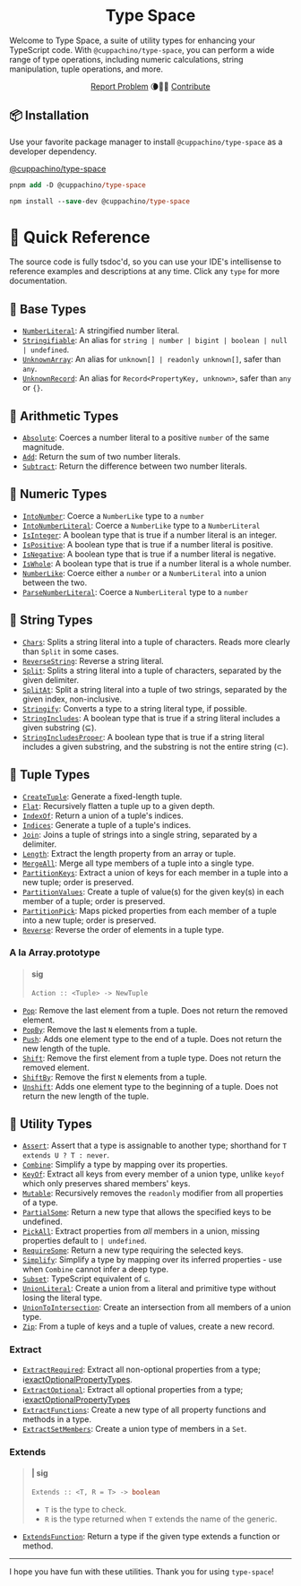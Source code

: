 <h1 align="center">Type Space</h1>

<p align="center">
  <p>
  Welcome to Type Space, a suite of utility types for enhancing your TypeScript code. With
  <code>@cuppachino/type-space</code>, you can perform a wide range of type operations,
  including numeric calculations, string manipulation, tuple operations, and more.
  </p>
  <div align="center">
    <a href="https://github.com/Cuppachino/type-space/issues">Report Problem</a>
    🌘🧑‍🚀
    <a href="https://github.com/Cuppachino/type-space/pulls">Contribute</a>
  </div>
</p>

## 📦 Installation

Use your favorite package manager to install `@cuppachino/type-space` as a developer dependency.

[@cuppachino/type-space](https://www.npmjs.com/package/@cuppachino/type-space)

```ps
pnpm add -D @cuppachino/type-space
```

```ps
npm install --save-dev @cuppachino/type-space
```

# 🔎 Quick Reference

The source code is fully tsdoc'd, so you can use your IDE's intellisense to reference examples and descriptions at any time. Click any `type` for more documentation.

## 🍎 Base Types

- [`NumberLiteral`](src/number-literal.ts): A stringified number literal.
- [`Stringifiable`](src/stringifiable.ts): An alias for `string | number | bigint | boolean | null | undefined`.
- [`UnknownArray`](src/unknown-array.ts): An alias for `unknown[] | readonly unknown[]`,
  safer than `any`.
- [`UnknownRecord`](src/unknown-record.ts): An alias for `Record<PropertyKey, unknown>`,
  safer than `any` or `{}`.

## 🧮 Arithmetic Types

- [`Absolute`](src/math/absolute.ts): Coerces a number literal to a positive `number` of the same magnitude.
- [`Add`](src/math/add.ts): Return the sum of two number literals.
- [`Subtract`](src/math/subtract.ts): Return the difference between two number literals.

## 🔢 Numeric Types

- [`IntoNumber`](src/into-number.ts): Coerce a `NumberLike` type to a `number`
- [`IntoNumberLiteral`](src/into-number-literal.ts): Coerce a `NumberLike` type to a `NumberLiteral`
- [`IsInteger`](src/math/is-integer.ts): A boolean type that is true if a number literal is an integer.
- [`IsPositive`](src/math/is-positive.ts): A boolean type that is true if a number literal is positive.
- [`IsNegative`](src/math/is-negative.ts): A boolean type that is true if a number literal is negative.
- [`IsWhole`](src/math/is-whole.ts): A boolean type that is true if a number literal is a whole number.
- [`NumberLike`](src/number-like.ts): Coerce either a `number` or a `NumberLiteral` into a union between the two.
- [`ParseNumberLiteral`](src/parse-number-literal.ts): Coerce a `NumberLiteral` type to a `number`

## 💭 String Types

- [`Chars`](src/chars.ts): Splits a string literal into a tuple of characters. Reads more clearly than `Split` in some cases.
- [`ReverseString`](src/strings/reverse-string.ts): Reverse a string literal.
- [`Split`](src/split.ts): Splits a string literal into a tuple of characters, separated by the given delimiter.
- [`SplitAt`](src/strings/split-at.ts): Split a string literal into a tuple of two strings, separated by the given index, non-inclusive.
- [`Stringify`](src/stringify.ts): Converts a type to a string literal type, if possible.
- [`StringIncludes`](src/string-includes.ts): A boolean type that is true if a string literal includes a given substring (⊆).
- [`StringIncludesProper`](src/string-includes-proper.ts): A boolean type that is true if a string literal includes a given substring, and the substring is not the entire string (⊂).

## 📜 Tuple Types

- [`CreateTuple`](src/create-tuple.ts): Generate a fixed-length tuple.
- [`Flat`](src/flat.ts): Recursively flatten a tuple up to a given depth.
- [`IndexOf`](src/index-of.ts): Return a union of a tuple's indices.
- [`Indices`](src/indices.ts): Generate a tuple of a tuple's indices.
- [`Join`](src/join.ts): Joins a tuple of strings into a single string, separated by a delimiter.
- [`Length`](src/length.ts): Extract the length property from an array or
  tuple.
- [`MergeAll`](src/merge-all.ts): Merge all type members of a tuple into a
  single type.
- [`PartitionKeys`](src/partition-keys.ts): Extract a union of keys for each member in a tuple into a new tuple; order is preserved.
- [`PartitionValues`](src/partition-values.ts): Create a tuple of value(s) for the given key(s) in each member of a tuple; order is preserved.
- [`PartitionPick`](src/partition-pick.ts): Maps picked properties from each member of a tuple into a new tuple; order is preserved.
- [`Reverse`](src/tuples/reverse.ts): Reverse the order of elements in a tuple type.

### A la Array.prototype

> #### sig
>
> ```ts
> Action :: <Tuple> -> NewTuple
> ```

- [`Pop`](src/tuples/pop.ts): Remove the last element from a tuple. Does not return the removed element.
- [`PopBy`](src/tuples/pop-by.ts): Remove the last `N` elements from a tuple.
- [`Push`](src/tuples/push.ts): Adds one element type to the end of a tuple. Does not return the new length of the tuple.
- [`Shift`](src/tuples/shift.ts): Remove the first element from a tuple type. Does not return the removed element.
- [`ShiftBy`](src/tuples/shift-by.ts): Remove the first `N` elements from a tuple.
- [`Unshift`](src/tuples/unshift.ts): Adds one element type to the beginning of a tuple. Does not return the new length of the tuple.

## 🧰 Utility Types

- [`Assert`](src/assert.ts): Assert that a type is assignable to another type; shorthand for `T extends U ? T : never`.
- [`Combine`](src/combine.ts): Simplify a type by mapping over its properties.
- [`KeyOf`](src/key-of.ts): Extract all keys from every member of a union type, unlike `keyof` which only preserves shared members' keys.
- [`Mutable`](src/mutable.ts): Recursively removes the `readonly` modifier from all properties of a type.
- [`PartialSome`](src/partial-some.ts): Return a new type that allows the specified keys to be undefined.
- [`PickAll`](src/pick-all.ts): Extract properties from _all_ members in a union, missing properties default to `| undefined`.
- [`RequireSome`](src/require-some.ts): Return a new type requiring the selected keys.
- [`Simplify`](src/simplify.ts): Simplify a type by mapping over its inferred properties - use when `Combine` cannot infer a deep type.
- [`Subset`](src/subset.ts): TypeScript equivalent of `⊆`.
- [`UnionLiteral`](src/union-literal.ts): Create a union from a literal and primitive type without losing the literal type.
- [`UnionToIntersection`](src/union-to-intersection.ts): Create an intersection from all members of a union type.
- [`Zip`](src/zip.ts): From a tuple of keys and a tuple of values, create a new record.

### Extract

- [`ExtractRequired`](src/extract/extract-required.ts): Extract all non-optional properties from a type; ℹ️[exactOptionalPropertyTypes](https://www.typescriptlang.org/tsconfig#exactOptionalPropertyTypes).
- [`ExtractOptional`](src/extract/extract-optional.ts): Extract all optional properties from a type; ℹ️[exactOptionalPropertyTypes](https://www.typescriptlang.org/tsconfig#exactOptionalPropertyTypes)
- [`ExtractFunctions`](src/extract/extract-functions.ts): Create a new type of
  all property functions and methods in a type.
- [`ExtractSetMembers`](src/extract/extract-set-members.ts): Create a union
  type of members in a `Set`.

### Extends

> #### | sig
>
> ```ts
> Extends :: <T, R = T> -> boolean
> ```
>
> - `T` is the type to check.
> - `R` is the type returned when `T` extends the name of the generic.

- [`ExtendsFunction`](src/extends/extends-function.ts): Return a type if the
  given type extends a function or method.

---

I hope you have fun with these utilities. Thank you for using `type-space`!
